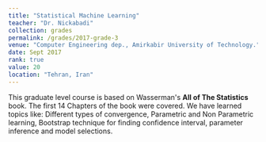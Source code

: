```yaml
---
title: "Statistical Machine Learning"
teacher: "Dr. Nickabadi"
collection: grades
permalink: /grades/2017-grade-3
venue: "Computer Engineering dep., Amirkabir University of Technology."
date: Sept 2017
rank: true
value: 20
location: "Tehran, Iran"
---
```


This graduate level course is based on Wasserman's **All of The Statistics** book. The first 14 Chapters of the book were covered. We have learned topics like: 
Different types of convergence, Parametric and Non Parametric learning, Bootstrap technique for finding confidence interval, parameter inference and model selections. 